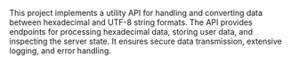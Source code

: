 This project implements a utility API for handling and converting data between hexadecimal and UTF-8 string formats.
The API provides endpoints for processing hexadecimal data, storing user data, and inspecting the server state.
It ensures secure data transmission, extensive logging, and error handling.
